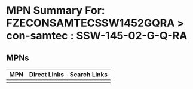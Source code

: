 



# MPN Summary For: FZECONSAMTECSSW1452GQRA > con-samtec : SSW-145-02-G-Q-RA

## MPNs
  

|MPN|Direct Links|Search Links|
| :--- | :--- | :--- |
||||
